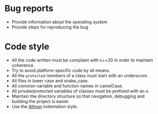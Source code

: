 # Bug reports
- Provide information about the operating system
- Provide steps for reproducing the bug

# Code style
- All the code written must be compliant with c++20 in order to maintain coherence.
- Try to avoid platform-specific code by all means.
- All the `protected` members of a class must start with an underscore.
- All files in lower case and snake_case.
- All common variable and function names in camelCase.
- All private/protected variables of classes must be prefixed with an `m`.
- Maintain the directory structure so that navigation, debugging and building the project is easier.
- Use the [Allman](https://en.wikipedia.org/wiki/Indentation_style#Allman_style) indentation style.
